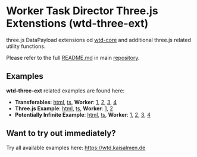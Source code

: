 # Worker Task Director Three.js Extenstions (wtd-three-ext)

three.js DataPayload extensions od [wtd-core](https://www.npmjs.com/package/wtd-core) and additional three.js related utility functions.

Please refer to the full [README.md](../../README.md) in main [repository](https://github.com/kaisalmen/wtd).

## Examples

**wtd-three-ext** related examples are found here:

- **Transferables**: [html](https://github.com/kaisalmen/wtd/blob/HEAD/packages/examples/transferables.html), [ts](https://github.com/kaisalmen/wtd/blob/HEAD/packages/examples/src/transferables/TransferablesTestbed.ts), **Worker**: [1](https://github.com/kaisalmen/wtd/blob/HEAD/packages/examples/src/worker/TransferableWorkerTest1.ts), [2](https://github.com/kaisalmen/wtd/blob/HEAD/packages/examples/src/worker/TransferableWorkerTest2.ts), [3](https://github.com/kaisalmen/wtd/blob/HEAD/packages/examples/src/worker/TransferableWorkerTest3.ts), [4](https://github.com/kaisalmen/wtd/blob/HEAD/packages/examples/src/worker/TransferableWorkerTest4.ts)
- **Three.js Example**: [html](https://github.com/kaisalmen/wtd/blob/HEAD/packages/examples/threejs.html), [ts](https://github.com/kaisalmen/wtd/blob/HEAD/packages/examples/src/threejs/Threejs.ts), **Worker**: [1](https://github.com/kaisalmen/wtd/blob/HEAD/packages/examples/src/worker/HelloWorldThreeWorker.ts), [2](https://github.com/kaisalmen/wtd/blob/HEAD/packages/examples/src/worker/OBJLoaderWorker.ts)
- **Potentially Infinite Example**: [html](https://github.com/kaisalmen/wtd/blob/HEAD/packages/examples/potentially_infinite.html), [ts](https://github.com/kaisalmen/wtd/blob/HEAD/packages/examples/src/infinite/PotentiallyInfiniteExample.ts), **Worker**: [1](https://github.com/kaisalmen/wtd/blob/HEAD/packages/examples/src/worker/InfiniteWorkerExternalGeometry.ts), [2](https://github.com/kaisalmen/wtd/blob/HEAD/packages/examples/src/worker/InfiniteWorkerInternalGeometry.ts), [3](https://github.com/kaisalmen/wtd/blob/HEAD/packages/examples/src/worker/OBJLoader2Worker.js), [4](https://github.com/kaisalmen/wtd/blob/HEAD/packages/examples/src/infinite/PotentiallyInfiniteExample.ts#L591)

## Want to try out immediately?

Try all available examples here: https://wtd.kaisalmen.de
